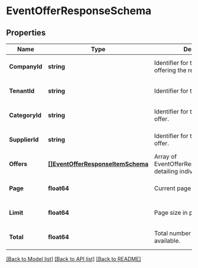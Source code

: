 # EventOfferResponseSchema

## Properties
Name | Type | Description | Notes
------------ | ------------- | ------------- | -------------
**CompanyId** | **string** | Identifier for the company offering the rental. | [optional] [default to null]
**TenantId** | **string** | Identifier for the tenant. | [optional] [default to null]
**CategoryId** | **string** | Identifier for the category of the offer. | [optional] [default to null]
**SupplierId** | **string** | Identifier for the supplier of the offer. | [optional] [default to null]
**Offers** | [**[]EventOfferResponseItemSchema**](EventOfferResponseItemSchema.md) | Array of EventOfferResponseItemSchema detailing individual car offers. | [optional] [default to null]
**Page** | **float64** | Current page in pagination. | [optional] [default to null]
**Limit** | **float64** | Page size in pagination. | [optional] [default to null]
**Total** | **float64** | Total number of records available. | [optional] [default to null]

[[Back to Model list]](../README.md#documentation-for-models) [[Back to API list]](../README.md#documentation-for-api-endpoints) [[Back to README]](../README.md)

